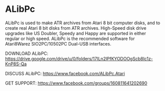 # ALibPc
ALibPc is used to make ATR archives from Atari 8 bit computer disks, and to create real Atari 8 bit disks from ATR archives. 
High-Speed disk drive upgrades like US Doubler, Speedy and Happy are supported in either regular or high speed. 
ALibPc is the recommended software for Atari8Warez SIO2PC/10502PC Dual-USB interfaces. 

DOWNLOAD ALibPC: https://drive.google.com/drive/u/0/folders/17ILn2lPfKYODOOgScb8Ic1z-KnP8S-Qa

DISCUSS ALibPC: https://www.facebook.com/ALibPc.Atari

GET SUPPORT: https://www.facebook.com/groups/160811641202690


